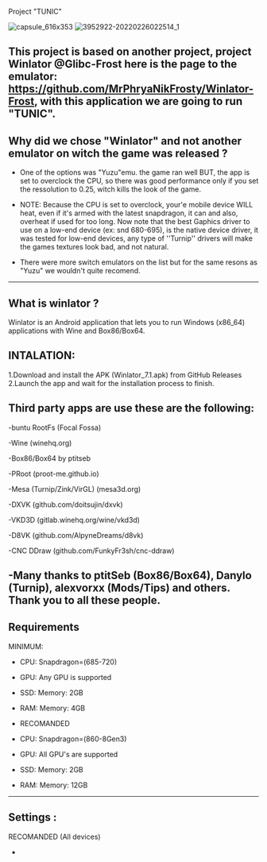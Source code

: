 Project "TUNIC"

![capsule_616x353](https://github.com/user-attachments/assets/1a782388-f842-42f8-bb61-3a0933a78695) ![3952922-20220226022514_1](https://github.com/user-attachments/assets/8c838bac-e53c-4456-812c-a680d44fb0b5)



This project is based on another project, project Winlator @Glibc-Frost here is the page to the emulator: https://github.com/MrPhryaNikFrosty/Winlator-Frost, with this application we are going to run "TUNIC".
----------------------------------------------------------------------------------------------------------------------------
Why did we chose "Winlator" and not another emulator on witch the game was released ?
-----
- One of the options was "Yuzu"emu. the game ran well BUT, the app is set to overclock the CPU, so there was good performance only if you set the ressolution to 0.25, witch kills the look of the game.

- NOTE: Because the CPU is set to overclock, your'e mobile device WILL heat, even if it's armed with the latest snapdragon, it can and also, overheat if used for too long. Now note that the best Gaphics driver to use on a low-end device (ex: snd 680-695), is the native device driver, it was tested for low-end devices, any type of ''Turnip'' drivers will make the games textures look bad, and not natural. 

- There were more switch emulators on the list but for the same resons as "Yuzu" we wouldn't quite recomend.
----------------------------------------------------------------------------------------------------------------------------
What is winlator ?
----------------------------------------------------------------------------------------------------------------------------
Winlator is an Android application that lets you to run Windows (x86_64) applications with Wine and Box86/Box64.


INTALATION: 
----------------------------------------------------------------------------------------------------------------------------
1.Download and install the APK (Winlator_7.1.apk) from GitHub Releases
2.Launch the app and wait for the installation process to finish.

Third party apps are use these are the following:
-------
-buntu RootFs (Focal Fossa)

-Wine (winehq.org)

-Box86/Box64 by ptitseb

-PRoot (proot-me.github.io)

-Mesa (Turnip/Zink/VirGL) (mesa3d.org)

-DXVK (github.com/doitsujin/dxvk)

-VKD3D (gitlab.winehq.org/wine/vkd3d)

-D8VK (github.com/AlpyneDreams/d8vk)

-CNC DDraw (github.com/FunkyFr3sh/cnc-ddraw)

-Many thanks to ptitSeb (Box86/Box64), Danylo (Turnip), alexvorxx (Mods/Tips) and others. Thank you to all these people.
------------------------------------------------------------------------------------------------------------------------
Requirements
------------------------------------------------------------------------------------------------------------------------
MINIMUM:
- CPU: Snapdragon=(685-720)
- GPU: Any GPU is supported
- SSD: Memory: 2GB
- RAM: Memory: 4GB


- RECOMANDED
- CPU: Snapdragon=(860-8Gen3)
- GPU: All GPU's are supported
- SSD: Memory: 2GB
- RAM: Memory: 12GB
- ---------------------------------------------------------------------------------------------------------------------- 
Settings :
------------------------------------------------------------------------------------------------------------------------
RECOMANDED (All devices)

-
